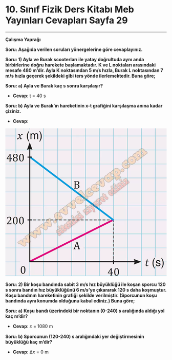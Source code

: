 # 10. Sınıf Fizik Ders Kitabı Meb Yayınları Cevapları Sayfa 29

---

**Çalışma Yaprağı**

**Soru: Aşağıda verilen soruları yönergelerine göre cevaplayınız.**

**Soru: 1) Ayla ve Burak scooterları ile yatay doğrultuda aynı anda birbirlerine doğru harekete başlamaktadır. K ve L noktaları arasındaki mesafe 480 m’dir. Ayla K noktasından 5 m/s hızla, Burak L noktasından 7 m/s hızla geçerek şekildeki gibi ters yönde ilerlemektedir. Buna göre;**

**Soru: a) Ayla ve Burak kaç s sonra karşılaşır?**

-   **Cevap**: t = 40 s

**Soru: b) Ayla ve Burak’ın hareketinin x-t grafiğini karşılaşma anına kadar çiziniz.**

-   **Cevap**:

![Image 1](./image_1.webp)

**Soru: 2) Bir koşu bandında sabit 3 m/s hız büyüklüğü ile koşan sporcu 120 s sonra bandın hız büyüklüğünü 6 m/s’ye çıkararak 120 s daha koşmuştur. Koşu bandının hareketinin grafiği şekilde verilmiştir. (Sporcunun koşu bandında aynı konumda olduğunu kabul ediniz.) Buna göre;**

**Soru: a) Koşu bandı üzerindeki bir noktanın (0-240) s aralığında aldığı yol kaç m’dir?**

-   **Cevap**: 𝑥 = 1080 m

**Soru: b) Sporcunun (120-240) s aralığındaki yer değiştirmesinin büyüklüğü kaç m’dir?**

-   **Cevap**: Δ𝑥 = 0 m